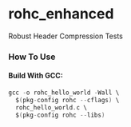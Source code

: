 # rohc_enhanced

Robust Header Compression Tests

### How To Use

#### Build With GCC:

```C
gcc -o rohc_hello_world -Wall \
  $(pkg-config rohc --cflags) \
  rohc_hello_world.c \
  $(pkg-config rohc --libs) 

```
